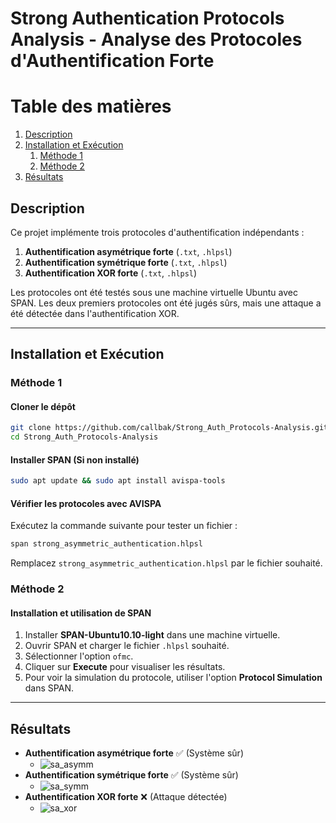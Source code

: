 # Strong Authentication Protocols Analysis - Analyse des Protocoles d'Authentification Forte 

# Table des matières

1. [Description](#description)
2. [Installation et Exécution](#installation-et-exécution)
   1. [Méthode 1](#méthode-1)
   2. [Méthode 2](#méthode-2)
3. [Résultats](#-résultats)


## Description

Ce projet implémente trois protocoles d'authentification indépendants :
1. **Authentification asymétrique forte** (`.txt`, `.hlpsl`)
2. **Authentification symétrique forte** (`.txt`, `.hlpsl`)
3. **Authentification XOR forte** (`.txt`, `.hlpsl`)

Les protocoles ont été testés sous une machine virtuelle Ubuntu avec SPAN. Les deux premiers protocoles ont été jugés sûrs, mais une attaque a été détectée dans l'authentification XOR.

---

## Installation et Exécution
### Méthode 1
#### Cloner le dépôt
```bash
git clone https://github.com/callbak/Strong_Auth_Protocols-Analysis.git
cd Strong_Auth_Protocols-Analysis
```

#### Installer SPAN (Si non installé)
```bash
sudo apt update && sudo apt install avispa-tools
```

#### Vérifier les protocoles avec AVISPA
Exécutez la commande suivante pour tester un fichier :
```bash
span strong_asymmetric_authentication.hlpsl
```

Remplacez `strong_asymmetric_authentication.hlpsl` par le fichier souhaité.

### Méthode 2
#### Installation et utilisation de SPAN

1. Installer **SPAN-Ubuntu10.10-light** dans une machine virtuelle.
2. Ouvrir SPAN et charger le fichier `.hlpsl` souhaité.
3. Sélectionner l'option `ofmc`.
4. Cliquer sur **Execute** pour visualiser les résultats.
5. Pour voir la simulation du protocole, utiliser l'option **Protocol Simulation** dans SPAN.

---

## Résultats
- **Authentification asymétrique forte** ✅ (Système sûr)
  - ![sa_asymm](https://github.com/user-attachments/assets/f7a097e9-0d53-46f8-816a-1a27096b2f51)
- **Authentification symétrique forte** ✅ (Système sûr)
  -  ![sa_symm](https://github.com/user-attachments/assets/128af6c9-69fd-4023-851d-9cb3f929fd87)
- **Authentification XOR forte** ❌ (Attaque détectée)
  - ![sa_xor](https://github.com/user-attachments/assets/b58a8b59-1b51-4e7c-a117-870ae4ed7594)


